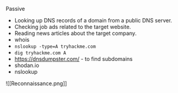 Passive
- Looking up DNS records of a domain from a public DNS server.
- Checking job ads related to the target website.
- Reading news articles about the target company.
-  whois
- `nslookup -type=A tryhackme.com`
- `dig tryhackme.com A`
- https://dnsdumpster.com/  - to find subdomains
- shodan.io
- nslookup


![[Reconnaissance.png]]